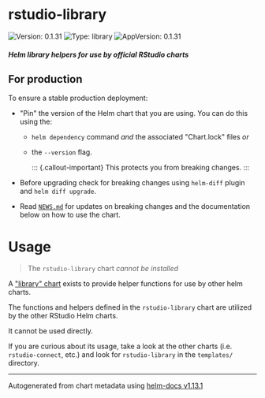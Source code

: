 # rstudio-library

![Version: 0.1.31](https://img.shields.io/badge/Version-0.1.31-informational?style=flat-square) ![Type: library](https://img.shields.io/badge/Type-library-informational?style=flat-square) ![AppVersion: 0.1.31](https://img.shields.io/badge/AppVersion-0.1.31-informational?style=flat-square)

#### _Helm library helpers for use by official RStudio charts_

## For production

To ensure a stable production deployment:

* "Pin" the version of the Helm chart that you are using. You can do this using the:
  * `helm dependency` command *and* the associated "Chart.lock" files *or*
  * the `--version` flag.
 
    ::: {.callout-important}
    This protects you from breaking changes.
    :::

* Before upgrading check for breaking changes using `helm-diff` plugin and `helm diff upgrade`.
* Read [`NEWS.md`](./NEWS.md) for updates on breaking changes and the documentation below on how to use the chart.

# Usage

> The `rstudio-library` chart _cannot be installed_

A ["library" chart](https://helm.sh/docs/topics/library_charts/) exists to provide helper functions for use by other
helm charts.

The functions and helpers defined in the `rstudio-library` chart are utilized by the other RStudio Helm charts.

It cannot be used directly.

If you are curious about its usage, take a look at the other charts (i.e. `rstudio-connect`, etc.) and look
for `rstudio-library` in the `templates/` directory.

----------------------------------------------
Autogenerated from chart metadata using [helm-docs v1.13.1](https://github.com/norwoodj/helm-docs/releases/v1.13.1)

